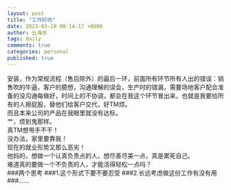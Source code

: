 ```yaml
---
layout: post
title: "工作好烦"
date: 2023-03-10 00:14:17 +0800
author: 丘海东 
tags: daily
comments: true
categories: personal
published: true
---
```

安装，作为常规流程（售后除外）的最后一环，前面所有环节所有人出的错误：销售吹的牛逼，客户的臆想，沟通理解的误会，生产时的错漏，需要场地客户配合准备的没沟通每做好，时间上的不协调，都会在我这个环节冒出来，也就是我要给所有的人擦屁股，替他们给客户交代，好TM烦。  
而且本来公司的产品在我眼里就没有达标。  
艹，烦到鬼那样。  
真TM想甩手不干！  
没办法，家里要靠我！  
现在的就业形势又那么恶劣！  
他妈的，想做一个认真负责点的人，想尽善尽美一点，真是累死自己。  
难道真的要做一个不负责的人，才能活得轻松一点吗？  
###两个思考
###1.这个形式下要不要忍受
###2.长远考虑做这份工作有没有用
###……
